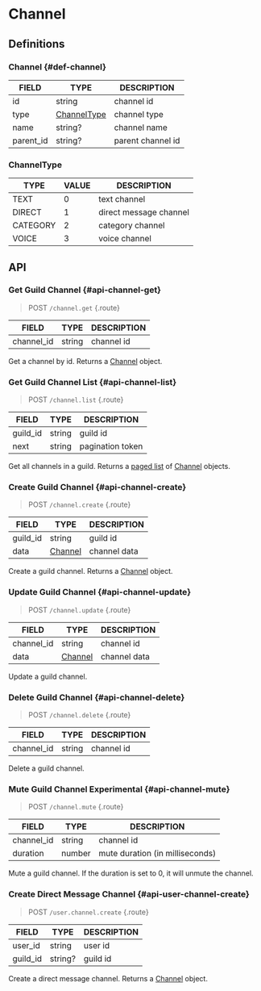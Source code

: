 # Channel

## Definitions

### Channel {#def-channel}

| FIELD | TYPE | DESCRIPTION |
| ----- | ---- | ----------- |
| id | string | channel id |
| type | [ChannelType](#channeltype) | channel type |
| name | string? | channel name |
| parent_id | string? | parent channel id |

### ChannelType

| TYPE | VALUE | DESCRIPTION |
| --- | --- | --- |
| TEXT | 0 | text channel |
| DIRECT | 1 | direct message channel |
| CATEGORY | 2 | category channel |
| VOICE | 3 | voice channel |

## API

### Get Guild Channel {#api-channel-get}

> <badge>POST</badge> `/channel.get` {.route}

| FIELD | TYPE | DESCRIPTION |
| ----- | ---- | ----------- |
| channel_id | string | channel id |

Get a channel by id. Returns a [Channel](#def-channel) object.

### Get Guild Channel List {#api-channel-list}

> <badge>POST</badge> `/channel.list` {.route}

| FIELD | TYPE | DESCRIPTION |
| ----- | ---- | ----------- |
| guild_id | string | guild id |
| next | string | pagination token |

Get all channels in a guild. Returns a [paged list](../protocol/api.md#list) of [Channel](#def-channel) objects.

### Create Guild Channel {#api-channel-create}

> <badge>POST</badge> `/channel.create` {.route}

| FIELD | TYPE | DESCRIPTION |
| --- | --- | --- |
| guild_id | string | guild id |
| data | [Channel](#def-channel) | channel data |

Create a guild channel. Returns a [Channel](#def-channel) object.

### Update Guild Channel {#api-channel-update}

> <badge>POST</badge> `/channel.update` {.route}

| FIELD | TYPE | DESCRIPTION |
| --- | --- | --- |
| channel_id | string | channel id |
| data | [Channel](#def-channel) | channel data |

Update a guild channel.

### Delete Guild Channel {#api-channel-delete}

> <badge>POST</badge> `/channel.delete` {.route}

| FIELD | TYPE | DESCRIPTION |
| --- | --- | --- |
| channel_id | string | channel id |

Delete a guild channel.

### Mute Guild Channel <badge type="warning">Experimental</badge> {#api-channel-mute}

> <badge>POST</badge> `/channel.mute` {.route}

| FIELD | TYPE | DESCRIPTION |
| --- | --- | --- |
| channel_id | string | channel id |
| duration | number | mute duration (in milliseconds) |

Mute a guild channel. If the duration is set to 0, it will unmute the channel.

### Create Direct Message Channel {#api-user-channel-create}

> <badge>POST</badge> `/user.channel.create` {.route}

| FIELD | TYPE | DESCRIPTION |
| --- | --- | --- |
| user_id | string | user id |
| guild_id | string? | guild id |

Create a direct message channel. Returns a [Channel](#def-channel) object.
